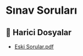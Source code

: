 # Sınav Soruları


<!--Index-->

## 🔗 Harici Dosyalar

- [Eski Sorular.pdf](./Eski%20Sorular.pdf)


<!--Index-->

